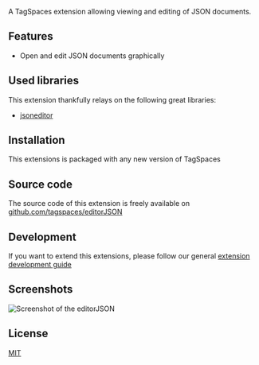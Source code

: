 A TagSpaces extension allowing viewing and editing of JSON documents.

## Features

* Open and edit JSON documents graphically

## Used libraries
This extension thankfully relays on the following great libraries:

* [jsoneditor](https://github.com/josdejong/jsoneditor)

## Installation

This extensions is packaged with any new version of TagSpaces

## Source code

The source code of this extension is freely available on [github.com/tagspaces/editorJSON](https://github.com/tagspaces/editorJSON/)

## Development

If you want to extend this extensions, please follow our general [extension development guide](http://tagspaces.org/documentation/extension-development-guide)

## Screenshots

![Screenshot of the editorJSON](http://tagspaces.org/extensions/editorJSON/editorJSON-screenshot.png)

## License

[MIT](https://github.com/tagspaces/editorJSON/blob/master/LICENSE.txt)
